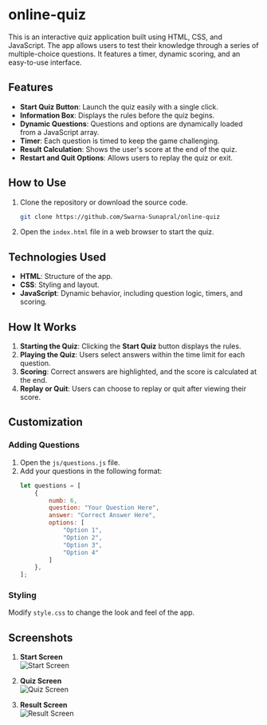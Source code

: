 # online-quiz

This is an interactive quiz application built using HTML, CSS, and JavaScript. The app allows users to test their knowledge through a series of multiple-choice questions. It features a timer, dynamic scoring, and an easy-to-use interface.

## Features  

- **Start Quiz Button**: Launch the quiz easily with a single click.  
- **Information Box**: Displays the rules before the quiz begins.  
- **Dynamic Questions**: Questions and options are dynamically loaded from a JavaScript array.  
- **Timer**: Each question is timed to keep the game challenging.  
- **Result Calculation**: Shows the user's score at the end of the quiz.  
- **Restart and Quit Options**: Allows users to replay the quiz or exit.  

## How to Use  

1. Clone the repository or download the source code.  
   ```bash
   git clone https://github.com/Swarna-Sunapral/online-quiz
   ```
2. Open the `index.html` file in a web browser to start the quiz.  

## Technologies Used  

- **HTML**: Structure of the app.  
- **CSS**: Styling and layout.  
- **JavaScript**: Dynamic behavior, including question logic, timers, and scoring.  

## How It Works  

1. **Starting the Quiz**: Clicking the **Start Quiz** button displays the rules.  
2. **Playing the Quiz**: Users select answers within the time limit for each question.  
3. **Scoring**: Correct answers are highlighted, and the score is calculated at the end.  
4. **Replay or Quit**: Users can choose to replay or quit after viewing their score.  

## Customization  

### Adding Questions  
1. Open the `js/questions.js` file.  
2. Add your questions in the following format:  
   ```javascript
   let questions = [
       {
           numb: 6,
           question: "Your Question Here",
           answer: "Correct Answer Here",
           options: [
               "Option 1",
               "Option 2",
               "Option 3",
               "Option 4"
           ]
       },
   ];
   ```

### Styling  
Modify `style.css` to change the look and feel of the app.  

## Screenshots  

1. **Start Screen**  
   ![Start Screen](screenshot1.png)  

2. **Quiz Screen**  
   ![Quiz Screen](screenshot2.png)  

3. **Result Screen**  
   ![Result Screen](screenshot3.png)  



